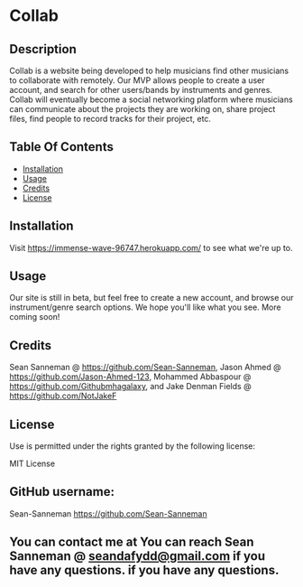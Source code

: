 # Collab

## Description

Collab is a website being developed to help musicians find other musicians to collaborate with remotely. Our MVP allows people to create a user account, and search for other users/bands by instruments and genres. Collab will eventually become a social networking platform where musicians can communicate about the projects they are working on, share project files, find people to record tracks for their project, etc.

## Table Of Contents

- [Installation](#installation)
- [Usage](#usage)
- [Credits](#credits)
- [License](#rights)

## Installation

Visit https://immense-wave-96747.herokuapp.com/ to see what we're up to.

## Usage

Our site is still in beta, but feel free to create a new account, and browse our instrument/genre search options. We hope you'll like what you see. More coming soon!

## Credits

Sean Sanneman @ https://github.com/Sean-Sanneman, Jason Ahmed @ https://github.com/Jason-Ahmed-123, Mohammed Abbaspour @ https://github.com/Githubmhagalaxy, and Jake Denman Fields @ https://github.com/NotJakeF

## License

Use is permitted under the rights granted by the following license:

MIT License

## GitHub username:

Sean-Sanneman https://github.com/Sean-Sanneman

## You can contact me at You can reach Sean Sanneman @ seandafydd@gmail.com if you have any questions. if you have any questions.
